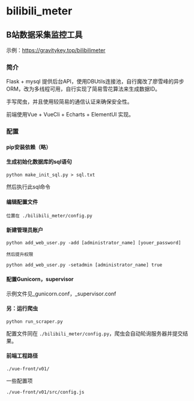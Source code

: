 # bilibili_meter
## B站数据采集监控工具

示例：https://gravitykey.top/bilibilimeter


###  简介
Flask + mysql 提供后台API，使用DBUtils连接池，自行魔改了廖雪峰的异步ORM，改为多线程可用，自行实现了简易雪花算法来生成数据ID。

手写爬虫，并且使用较简易的通信认证来确保安全性。

前端使用Vue + VueCli + Echarts + ElementUI 实现。


### 配置
#### pip安装依赖（略）

#### 生成初始化数据库的sql语句
```
python make_init_sql.py > sql.txt
```
然后执行此sql命令

#### 编辑配置文件
```
位置在 ./bilibili_meter/config.py
```

#### 新建管理员账户
```
python add_web_user.py -add [administrator_name] [youer_password]

然后提升权限

python add_web_user.py -setadmin [administrator_name] true
```

#### 配置Gunicorn，supervisor

示例文件见_gunicorn.conf，_supervisor.conf



#### 另：运行爬虫
```
python run_scraper.py
```
配置文件同在 `./bilibili_meter/config.py`，爬虫会自动轮询服务器并提交结果。


#### 前端工程路径

```
./vue-front/v01/
```
一些配置项
```
./vue-front/v01/src/config.js
```